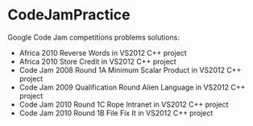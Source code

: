 CodeJamPractice
===============

Google Code Jam competitions problems solutions:

* Africa 2010 Reverse Words in VS2012 C++ project
* Africa 2010 Store Credit in VS2012 C++ project
* Code Jam 2008 Round 1A Minimum Scalar Product in VS2012 C++ project
* Code Jam 2009 Qualification Round Alien Language in VS2012 C++ project
* Code Jam 2010 Round 1C Rope Intranet in VS2012 C++ project
* Code Jam 2010 Round 1B File Fix It in VS2012 C++ project
